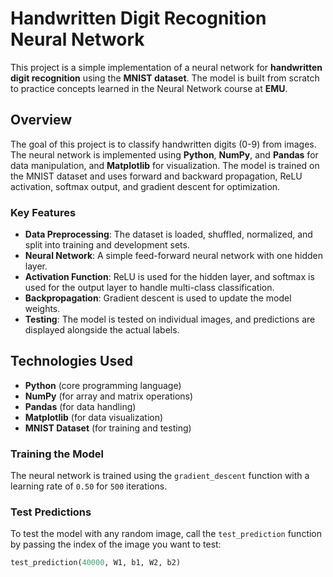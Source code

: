 # Handwritten Digit Recognition Neural Network

This project is a simple implementation of a neural network for **handwritten digit recognition** using the **MNIST dataset**. The model is built from scratch to practice concepts learned in the Neural Network course at **EMU**.

## Overview

The goal of this project is to classify handwritten digits (0-9) from images. The neural network is implemented using **Python**, **NumPy**, and **Pandas** for data manipulation, and **Matplotlib** for visualization. The model is trained on the MNIST dataset and uses forward and backward propagation, ReLU activation, softmax output, and gradient descent for optimization.

### Key Features
- **Data Preprocessing**: The dataset is loaded, shuffled, normalized, and split into training and development sets.
- **Neural Network**: A simple feed-forward neural network with one hidden layer.
- **Activation Function**: ReLU is used for the hidden layer, and softmax is used for the output layer to handle multi-class classification.
- **Backpropagation**: Gradient descent is used to update the model weights.
- **Testing**: The model is tested on individual images, and predictions are displayed alongside the actual labels.

## Technologies Used
- **Python** (core programming language)
- **NumPy** (for array and matrix operations)
- **Pandas** (for data handling)
- **Matplotlib** (for data visualization)
- **MNIST Dataset** (for training and testing)

### Training the Model
The neural network is trained using the `gradient_descent` function with a learning rate of `0.50` for `500` iterations.

### Test Predictions
To test the model with any random image, call the `test_prediction` function by passing the index of the image you want to test:
```python
test_prediction(40000, W1, b1, W2, b2)
